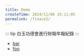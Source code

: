 ```yaml
---
title: Demo
createTime: 2024/11/06 15:11:05
permalink: /finace2/
---
```



::: tip
白玉功德會進行財報年報紀錄
:::



- [bar](./bar.md)
- [foo](./foo.md)
